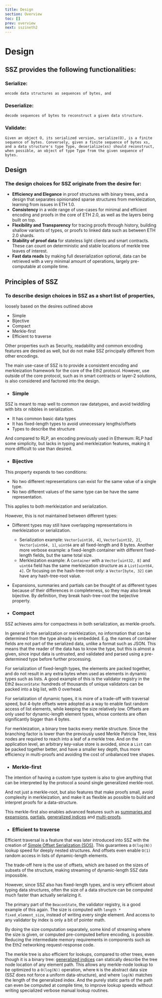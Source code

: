 ```yaml
---
title: Design
section: Overview
toc: []
prev: overview
next: sszineth2
---
```


# Design

## SSZ provides the following functionalities:

### Serialize: 
    encode data structures as sequences of bytes, and
    
### Deserialize: 
    decode sequences of bytes to reconstruct a given data structure.

### Validate:
    
    Given an object O, its serialized version, serialize(O), is a finite sequence of bytes. Conversely, given a finite sequence of bytes xs, and a data structure's type Type, deserialize(xs) should reconstruct, when possible, an object of type Type from the given sequence of bytes.

## Design

### The design choices for SSZ originate from the desire for:

- **Efficiency and Elegance** in proof structures with binary trees, and a design that separates opinionated sparse structures from merkleization, learning from issues in ETH 1.0.
- **Consistency** in a wide range of use-cases for minimal and efficient encoding and proofs in the core of ETH 2.0, as well as the layers being built on top.
- **Flexibility and Transparency** for tracing proofs through history, building shallow variants of types, or proofs to linked data such as between ETH 2.0 shards.
- **Stability of proof data** for stateless light clients and smart contracts. These can count on deterministic and stable locations of merkle tree leaves of interest.
- **Fast data reads** by making full deserialization optional, data can be retrieved with a very minimal amount of operations, largely pre-computable at compile time.

## Principles of SSZ

### To describe design choices in SSZ as a short list of properties,
loosely based on the desires outlined above

- Simple
- Bijective
- Compact
- Merkle-first
- Efficient to traverse

Other properties such as Security, readability and common encoding features are desired as well,
but do not make SSZ principally different from other encodings.

The main use-case of SSZ is to provide a consistent encoding and merkleization framework for the core of the Eth2 protocol.
However, use outside of the core protocol, such as in smart contracts or layer-2 solutions, is also considered and factored into the design.

- ### Simple

SSZ is meant to map well to common raw datatypes, and avoid twiddling with bits or nibbles in serialization.

- It has common basic data types
- It has fixed-length types to avoid unnecessary lengths/offsets
- Types to describe the structure

And compared to RLP, an encoding previously used in Ethereum:
RLP had some simplicity, but lacks in typing and merkleization features, making it more difficult to use than desired.

- ### Bijective

This property expands to two conditions:

- No two different representations can exist for the same value of a single type.
- No two different values of the same type can be have the same representation.

This applies to both merkleization and serialization.

However, this is not maintained between different types:

- Different types may still have overlapping representations in merkleization or serialization.
  - Serialization example: `Vector[uint16, 4]`, `Vector[uint32, 2]`, `Vector[uint64, 1]`, `uint64` are all fixed-length and 8 bytes.
    Another more verbose example: a fixed-length container with different fixed-length fields, but the same total size.
  - Merkleization example: A `Container` with a `Vector[uint32, 8]` and `uint64` field has the same merkleization structure as a `List[uint64, 4]`.
    Or focusing on the hash-tree-root only: a `Vector[byte, 32]` can have any hash-tree-root value.
- Expansions, summaries and partials can be thought of as different types because of their differences in completeness,
  so they may also break bijective. By definition, they break hash-tree-root the beijective property.

- ### Compact

SSZ achieves aims for compactness in both serialization, as merkle-proofs.

In general in the serialization or merkleization, no information that can be determined from the type already is embedded.
E.g. the names of container fields are not part of the serialized data, unlike a format such as JSON.
This means that the reader of the data has to know the type, but this is almost a given, since input data is untrusted,
and validated and parsed using a pre-determined type before further processing.

For serialization of fixed-length types, the elements are packed together, and do not result in any extra bytes when used as elements in dynamic types such as lists.
A good example of this is the validator registry in the Eth2 `BeaconState`: hundreds of thousands of unique validators can be packed into a big list, with 0 overhead.

For serialization of dynamic types, it is more of a trade-off with traversal speed, but 4-byte offsets were adopted as a way to enable fast random access of list elements,
while keeping the size relatively low. Offsets are only used for dynamic-length element types, whose contents are often significantly bigger than 4 bytes.

For merkleization, a binary tree backs every merkle structure. Since the branching factor is lower than the previously used Merkle Patricia Tree, less nodes are required to reach into a leaf of a merkle tree.
And on the application level, an arbitrary key-value store is avoided, since a `List` can be packed together better, and have a smaller key depth,
thus more efficiency in multi-proofs and avoiding the cost of unbalanced tree shapes.

- ### Merkle-first

The intention of having a custom type system is also to give anything that can be interpreted by the protocol a sound single generalized merkle-root.

And not just a merkle-root, but also features that make proofs small, avoid complexity in merkleization,
and make it as flexible as possible to build and interpret proofs for a data-structure.

This merkle-first also enables advanced features such as [summaries and expansions](./overview/summaries_expansions.md),
[partials](./overview/partials.md), [generalized indices](./overview/generalized_indices.md) and [multi-proofs](./overview/merkle_proofs.md).

- ### Efficient to traverse

Efficient traversal is a feature that was later introduced into SSZ with the creation
of [Simple Offset Serialization (SOS)](https://gist.github.com/karalabe/3a25832b1413ee98daad9f0c47be3632).
This guarantees a `O(log(N))` lookup speed for deeply nested structures. And offsets even enable `O(1)` random access in lists of dynamic-length elements.

The trade-off here is the use of offsets, which are based on the sizes of subsets of the structure, making streaming of dynamic-length SSZ data impossible.

However, since SSZ also has fixed-length types, and is very efficient about typing data structures,
often the size of a data structure can be computed much faster than actually serializing it.

The primary part of the `BeaconState`, the validator registry, is a good example of this again.
The size is computed with `length * fixed_element_size`, instead of writing every single element.
And access to any validator by index is only a bit of pointer math.

By doing the size computation separately, some kind of streaming where the size is given, or computed pre-computed before encoding, is possible.
Reducing the intermediate memory requirements in components such as the Eth2 networking request-response code.

The merkle tree is also efficient for lookups, compared to other trees, even though it is a binary tree:
[generalized indices](./overview/generalized_indices.md) can statically describe the tree node location of any element path.
This allows any merkle-node lookup to be optimized to a `O(log(N))` operation,
where `N` is the abstract data size (SSZ does not force a uniform data-structure),
and where `log(N)` matches the length of the generalized index.
And the purely static parts of the path can even be computed at compile time,
to improve lookup speeds without writing specialized verbose manual lookup routines.
